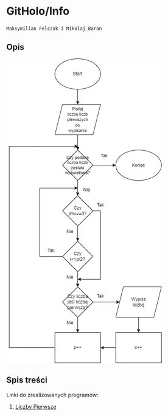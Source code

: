 # GitHolo/Info

`Maksymilian Felczak i Mikolaj Baran`

## Opis

![Diagram](/Diagram.png)

## Spis treści

Linki do zrealizowanych programów:

1. [Liczby Pierwsze](https://github.com/GitHolo/Info/tree/main/Liczby%20Pierwsze)
